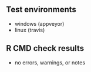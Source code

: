 ## Test environments

* windows (appveyor)
* linux (travis)

## R CMD check results

* no errors, warnings, or notes